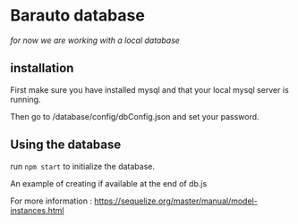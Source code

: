 # Barauto database

*for now we are working with a local database*

## installation

First make sure you have installed mysql and that your local mysql server is running.

Then go to /database/config/dbConfig.json and set your password.

## Using the database

run `npm start` to initialize the database.

An example of creating if available at the end of db.js

For more information :  https://sequelize.org/master/manual/model-instances.html
